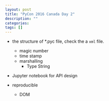 ```yaml
---
layout: post
title: "PyCon 2016 Canada Day 2"
description: ""
categories: 
tags: []
---
```




* the structure of *.pyc file, check the a `xml` file.
	* magic number
	* time stamp
	* marshalling
		* Type String 
* Jupyter notebook for API design

* reproducible
	* DOM 